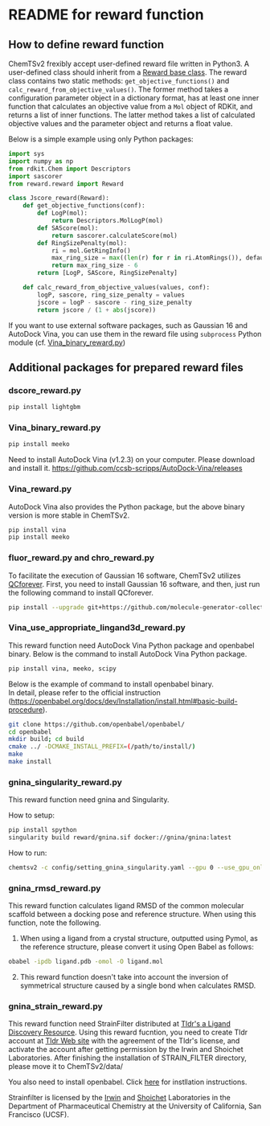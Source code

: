 # README for reward function

## How to define reward function

ChemTSv2 frexibly accept user-defined reward file written in Python3.
A user-defined class should inherit from a [Reward base class](./reward.py).
The reward class contains two static methods: `get_objective_functions()` and `calc_reward_from_objective_values()`.
The former method takes a configuration parameter object in a dictionary format, has at least one inner function that calculates an objective value from a `Mol` object of RDKit, and returns a list of inner functions.
The latter method takes a list of calculated objective values and the parameter object and returns a float value.

Below is a simple example using only Python packages:

```python
import sys
import numpy as np
from rdkit.Chem import Descriptors
import sascorer
from reward.reward import Reward

class Jscore_reward(Reward):
    def get_objective_functions(conf):
        def LogP(mol):
            return Descriptors.MolLogP(mol)
        def SAScore(mol):
            return sascorer.calculateScore(mol)
        def RingSizePenalty(mol):
            ri = mol.GetRingInfo()
            max_ring_size = max((len(r) for r in ri.AtomRings()), default=0)
            return max_ring_size - 6
        return [LogP, SAScore, RingSizePenalty]

    def calc_reward_from_objective_values(values, conf):
        logP, sascore, ring_size_penalty = values
        jscore = logP - sascore - ring_size_penalty
        return jscore / (1 + abs(jscore))
```

If you want to use external software packages, such as Gaussian 16 and AutoDock Vina, you can use them in the reward file using `subprocess` Python module (cf. [Vina_binary_reward.py](./Vina_binary_reward.py))

## Additional packages for prepared reward files

### dscore_reward.py

```bash
pip install lightgbm
```

### Vina_binary_reward.py

```bash
pip install meeko
```

Need to install AutoDock Vina (v1.2.3) on your computer. Please download and install it. https://github.com/ccsb-scripps/AutoDock-Vina/releases

### Vina_reward.py

AutoDock Vina also provides the Python package, but the above binary version is more stable in ChemTSv2.

```bash
pip install vina
pip install meeko 
```

### fluor_reward.py and chro_reward.py

To facilitate the execution of Gaussian 16 software, ChemTSv2 utilizes [QCforever](https://github.com/molecule-generator-collection/QCforever). 
First, you need to install Gaussian 16 software, and then, just run the following command to install QCforever.

```bash
pip install --upgrade git+https://github.com/molecule-generator-collection/QCforever.git
```

### Vina_use_appropriate_lingand3d_reward.py

This reward function need AutoDock Vina Python package and openbabel binary.
Below is the command to install AutoDock Vina Python package.

```bash
pip install vina, meeko, scipy
```

Below is the example of command to install openbabel binary. <a id="here"></a>  
In detail, please refer to the official instruction (https://openbabel.org/docs/dev/Installation/install.html#basic-build-procedure).

```bash
git clone https://github.com/openbabel/openbabel/
cd openbabel
mkdir build; cd build
cmake ../ -DCMAKE_INSTALL_PREFIX=(/path/to/install/)
make
make install
```

### gnina_singularity_reward.py

This reward function need gnina and Singularity.

How to setup:

```bash
pip install spython
singularity build reward/gnina.sif docker://gnina/gnina:latest
```

How to run:

```bash
chemtsv2 -c config/setting_gnina_singularity.yaml --gpu 0 --use_gpu_only_reward
```

### gnina_rmsd_reward.py

This reward function calculates ligand RMSD of the common molecular scaffold between a docking pose and reference structure. When using this function, note the following.

1. When using a ligand from a crystal structure, outputted using Pymol, as the reference structure, please convert it using Open Babel as follows:

```bash
obabel -ipdb ligand.pdb -omol -O ligand.mol
```

2. This reward function doesn't take into account the inversion of symmetrical structure caused by a single bond when calculates RMSD.

### gnina_strain_reward.py

This reward function need  StrainFilter distributed at [Tldr's a Ligand Discovery Resource](https://tldr.docking.org/).
Using this reward fucntion, you need to create Tldr account at [Tldr Web site](https://tldr.docking.org/) with the agreement of the Tldr's license, and activate the account after getting permission by the Irwin and Shoichet Laboratories. After finishing the installation of STRAIN_FILTER directory, please move it to ChemTSv2/data/

You also need to install openbabel. Click [here](#here) for instllation instructions.

Strainfilter is licensed by the [Irwin](https://irwinlab.compbio.ucsf.edu/) and [Shoichet](https://bkslab.org/) Laboratories in the Department of Pharmaceutical Chemistry at the University of California, San Francisco (UCSF).